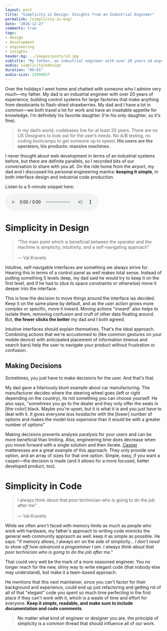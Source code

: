 ```yaml
---
layout: post
title: "Simplicity in Design: Insights from an Industrial Engineer"
permalink: /simplicity-in-eng/
date: '2016-12-27'
comments: true
tags:
- design
- development
- engineering
- insights
header-bg: ../images/posts/id.jpg
subtitle: "My father, an industrial engineer with over 20 years od experience talks about interface design and the important of simplicity in programming."
audio: simplicityindesign
duration: "09:01"
audio-size: 12994657
---
```


Over the holidays I went home and chatted with someone who I admire very much&mdash;my father. My dad is an industrial engineer with over 20 years of experience, building control systems for large factories that make anything from deodorants to flash-dried strawberries. My dad and I have a lot in common&mdash;we both travel a lot for work and have an insatiable appetite for knowledge. I'm definitely his favorite daughter (I'm his only daughter, so it's fine).

<blockquote class="left">In my dad’s world, codebases live for at least 20 years. There are no UX Designers to look out for the user’s needs. No A/B testing, no coding bootcamps to get someone up to speed. <b>His users are the operators, his products: massive machines.</b>
</blockquote>

I never thought about web development in terms of an industrial systems before, but there are definite parallels, so I recorded bits of our conversation to share with you all. On the ride home from the airport, my dad and I discussed his personal engineering mantra: **keeping it simple**, in both interface design and industrial code production.

Listen to a 5-minute snippet here:

<audio controls src="../audio/papainterview.mp3" type="audio/mp3"></audio>

# Simplicity in Design

<blockquote class="right">"The main point which is beneficial between the operator and the machine is simplicity, intuitivity, and a self-navigating approach"
<br><br>&mdash; Val Kravets
</blockquote>

Intuitive, self-navigable interfaces are something we always strive for. Hearing this in terms of a control panel as well makes total sense. Instead of putting something 5 levels deep, my dad said he would try to keep it on the first level, and if he had to (due to space constraints or otherwise) move it deeper into the interface.

This is how the decision to move things around the interface ias decided. Keep it on the same plane by default, and as the user action grows more complex or specific, move it inward. Moving actions "inward" also helps to isolate them, removing confusion and cruft of other data floating around. But, **the fewer clicks the better** my dad and I both agreed.

Intuitive interfaces should explain themselves. That's the ideal approach. Combining actions that we're accustomed to (like common gestures on your mobile device) with anticipated placement of information (menus and search bars) help the user to navigate your product without frustration or confusion.

## Making Decisions

Sometimes, you just have to make decisions for the user. And that's that.

My dad gave a hilariously blunt example about car manufacturing. The manufacturer decides where the steering wheel goes (left or right depending on the country), its not something you can choose yourself. He also says, "sometimes you go to the dealer and they only offer the seats in [the color] black. Maybe you're upset, but it is what it is and you just have to deal with it. It gives everyone *less headache* with the [lower] number of options and makes the model *less expensive* than it would be with a greater number of options"

Making decisions prevents analysis paralysis for your users and can be more beneficial than limiting. Also, engineering time does decrease when you move forward with a single solution and then iterate. [Casper](http://https://casper.com/) matteresses are a great example of this approach. They only provide one option, and an array of sizes for that one option. Simple, easy, if you want a casper&mdash;the decision is made (and it allows for a more focused, better developed product, too).

# Simplicity in Code

<blockquote class="left">I always think about that poor technician who is going to do the job after me"
<br><br>&mdash; Val Kravets
</blockquote>

While we often aren't faced with memory limits as much as people who work with hardware, my father's approach to writing code mimicks the general web community appraoch as well: keep it as simple as possible. He says: "if memory allows, I always err on the side of simplicity... *I don't need to show off how advanced a programmer I am. I always think about that poor technician who is going to do the job after me*."

That could very well be the mark of a more seasoned engineer. You no longer reach for the new, shiny way to write elegant code (that nobody else may understand), but make it a team-based approach.

He mentions that this next maintainer, since you can't factor for their background and experience, could end up just refactoring and getting rid of all of that "elegant" code you spent so much time perfecting in the first place if they can't work with it, which is a waste of time and effort for everyone. **Keep it simple, readable, and make sure to include documentation and code comments**.

> <a class="twitter-share">No matter what kind of engineer or designer you are, the principle of simplicity is a common thread that should influence all of our work.</a>
